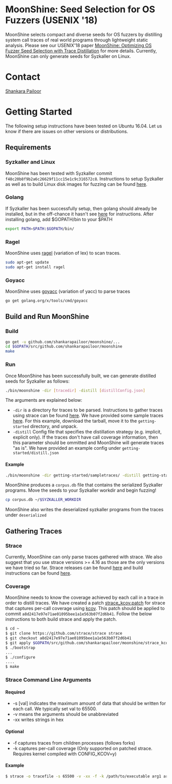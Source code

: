 # MoonShine: Seed Selection for OS Fuzzers (USENIX '18)

MoonShine selects compact and diverse seeds for OS fuzzers by distilling system call traces of real world programs through lightweight static analysis. Please see our USENIX'18 paper [MoonShine: Optimizing OS Fuzzer Seed Selection with Trace Distillation](http://www.cs.columbia.edu/~suman/docs/moonshine.pdf) for more details. Currently, MoonShine can only generate seeds for Syzkaller on Linux. 

# Contact
[Shankara Pailoor](shankarapailoor@gmail.com)

# Getting Started

The following setup instructions have been tested on Ubuntu 16.04. Let us know if there are issues on other versions or distributions.
## Requirements

### Syzkaller and Linux
MoonShine has been tested with Syzkaller commit ```f48c20b8f9b2a6c26629f11cc15e1c9c316572c8```. Instructions to setup Syzkaller as well as to build Linux disk images for fuzzing can be found [here](https://github.com/google/syzkaller/blob/master/docs/linux/setup_ubuntu-host_qemu-vm_x86-64-kernel.md). 


### Golang
If Syzkaller has been successfully setup, then golang should already be installed, but in the off-chance it hasn't see [here](https://golang.org/doc/install) for instructions. After installing golang, add $GOPATH/bin to your $PATH
```bash
export PATH=$PATH:$GOPATH/bin/
```

### Ragel
MoonShine uses [ragel](http://www.colm.net/open-source/ragel/) (variation of lex) to scan traces.
```bash
sudo apt-get update
sudo apt-get install ragel
```

### Goyacc
MoonShine uses [goyacc](https://godoc.org/golang.org/x/tools/cmd/goyacc) (variation of yacc) to parse traces 
```bash
go get golang.org/x/tools/cmd/goyacc
```

## Build and Run MoonShine

### Build


```bash
go get -u github.com/shankarapailoor/moonshine/...
cd $GOPATH/src/github.com/shankarapailoor/moonshine
make
```

### Run
Once MoonShine has been successfully built, we can generate distilled seeds for Syzkaller as follows:

```bash
./bin/moonshine -dir [tracedir] -distill [distillConfig.json]

```
The arguments are explained below:
* ```-dir``` is a directory for traces to be parsed. Instructions to gather traces using strace can be found [here](docs/tracegen.md). We have provided some sample traces [here](https://drive.google.com/file/d/1eKLK9Kvj5tsJVYbjB2PlFXUsMQGASjmW/view?usp=sharing). For this example, download the tarball, move it to the ```getting-started``` directory, and unpack. 
* ```-distill``` Config file that specifies the distillation strategy (e.g. implicit, explicit only). If the traces don't have call coverage information, then this parameter should be ommitted and MoonShine will generate traces "as is". We have provided an example config under ```getting-started/distill.json```
#### Example

```bash
./bin/moonshine -dir getting-started/sampletraces/ -distill getting-started/distill.json
```

MoonShine produces a ```corpus.db``` file that contains the serialized Syzkaller programs. Move the seeds to your Syzkaller workdir and begin fuzzing!  
 
```bash
cp corpus.db ~/$SYZKALLER_WORKDIR
```

MoonShine also writes the deserialized syzkaller programs from the traces under ```deserialized```

## Gathering Traces

### Strace
Currently, MoonShine can only parse traces gathered with strace. We also suggest that you use strace versions >= 4.16 as those are the only versions we have tried so far. Strace releases can be found [here](https://github.com/strace/strace/releases) and build instructions can be found [here](https://github.com/strace/strace/blob/master/INSTALL).

### Coverage
MoonShine needs to know the coverage achieved by each call in a trace in order to distill traces. We have created a patch [strace_kcov.patch](/strace_kcov.patch) for strace that captures per-call coverage using [kcov](https://lwn.net/Articles/671640/). This patch should be applied to commit ```a8d2417e97e71ae01095bee1a1e563b07f2d6b41```. Follow the below instructions to both build strace and apply the patch.
```bash
$ cd ~
$ git clone https://github.com/strace/strace strace
$ git checkout a8d2417e97e71ae01095bee1a1e563b07f2d6b41
$ git apply $GOPATH/src/github.com/shankarapailoor/moonshine/strace_kcov.patch
$ ./bootstrap
...
$ ./configure
....
$ make
```

### Strace Command Line Arguments

#### Required
* -s [val] indicates the maximum amount of data that should be written for each call. We typically set val to 65500.
* -v means the arguments should be unabbreviated
* -xx writes strings in hex

#### Optional
* -f captures traces from children processes (follows forks)
* -k captures per-call coverage (Only supported on patched strace. Requires kernel compiled with CONFIG_KCOV=y)

#### Example
```bash
$ strace -o tracefile -s 65500 -v -xx -f -k /path/to/executable arg1 arg2 .. argN
```